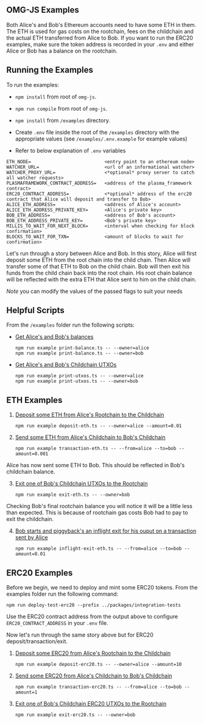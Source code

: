 ## OMG-JS Examples

Both Alice's and Bob's Ethereum accounts need to have some ETH in them. The ETH is used for gas costs on the rootchain, fees on the childchain and the actual ETH transferred from Alice to Bob.
If you want to run the ERC20 examples, make sure the token address is recorded in your `.env` and either Alice or Bob has a balance on the rootchain.

## Running the Examples

To run the examples:
- `npm install` from root of `omg-js`.
- `npm run compile` from root of `omg-js`.
- `npm install` from `/examples` directory.
- Create `.env` file inside the root of the `/examples` directory with the appropriate values (see `/examples/.env.example` for example values)

- Refer to below explanation of `.env` variables
```
ETH_NODE=                           <entry point to an ethereum node>
WATCHER_URL=                        <url of an informational watcher>
WATCHER_PROXY_URL=                  <*optional* proxy server to catch all watcher requests>
PLASMAFRAMEWORK_CONTRACT_ADDRESS=   <address of the plasma_framework contract>
ERC20_CONTRACT_ADDRESS=             <*optional* address of the erc20 contract that Alice will deposit and transfer to Bob>
ALICE_ETH_ADDRESS=                  <address of Alice's account>
ALICE_ETH_ADDRESS_PRIVATE_KEY=      <Alice's private key>
BOB_ETH_ADDRESS=                    <address of Bob's account>
BOB_ETH_ADDRESS_PRIVATE_KEY=        <Bob's private key>
MILLIS_TO_WAIT_FOR_NEXT_BLOCK=      <interval when checking for block confirmation>
BLOCKS_TO_WAIT_FOR_TXN=             <amount of blocks to wait for confirmation>
```

Let's run through a story between Alice and Bob. In this story, Alice will first deposit some ETH from the root chain into the child chain. Then Alice will transfer some of that ETH to Bob on the child chain. Bob will then exit his funds from the child chain back into the root chain. His root chain balance will be reflected with the extra ETH that Alice sent to him on the child chain.

*_Note_* you can modify the values of the passed flags to suit your needs

## Helpful Scripts

From the `/examples` folder run the following scripts:

- [Get Alice's and Bob's balances](examples/print-balance.js)

    `npm run example print-balance.ts -- --owner=alice`  
    `npm run example print-balance.ts -- --owner=bob`

- [Get Alice's and Bob's Childchain UTXOs](examples/print-utxos.js)

    `npm run example print-utxos.ts -- --owner=alice`  
    `npm run example print-utxos.ts -- --owner=bob`

## ETH Examples

1. [Deposit some ETH from Alice's Rootchain to the Childchain](examples/deposit-eth.js)
    
    `npm run example deposit-eth.ts -- --owner=alice --amount=0.01`

2. [Send some ETH from Alice's Childchain to Bob's Childchain](examples/transaction-eth.js)
    
    `npm run example transaction-eth.ts -- --from=alice --to=bob --amount=0.001`

Alice has now sent some ETH to Bob. This should be reflected in Bob's childchain balance.

3. [Exit one of Bob's Childchain UTXOs to the Rootchain](examples/exit-eth.js)

    `npm run example exit-eth.ts -- --owner=bob`

Checking Bob's final rootchain balance you will notice it will be a little less than expected. This is because of rootchain gas costs Bob had to pay to exit the childchain.

4. [Bob starts and piggyback's an inflight exit for his ouput on a transaction sent by Alice](example/inflight-exit-eth.js)

    `npm run example inflight-exit-eth.ts -- --from=alice --to=bob --amount=0.01`

## ERC20 Examples

Before we begin, we need to deploy and mint some ERC20 tokens.
From the examples folder run the following command:

```
npm run deploy-test-erc20 --prefix ../packages/integration-tests
```

Use the ERC20 contract address from the output above to configure `ERC20_CONTRACT_ADDRESS` in your `.env` file.

Now let's run through the same story above but for ERC20 deposit/transaction/exit.

1. [Deposit some ERC20 from Alice's Rootchain to the Childchain](examples/deposit-erc20.js)
    
    `npm run example deposit-erc20.ts -- --owner=alice --amount=10`

2. [Send some ERC20 from Alice's Childchain to Bob's Childchain](examples/transaction-erc20.js)
    
    `npm run example transaction-erc20.ts -- --from=alice --to=bob --amount=1`

3. [Exit one of Bob's Childchain ERC20 UTXOs to the Rootchain](examples/exit-erc20.js)

    `npm run example exit-erc20.ts -- --owner=bob`
